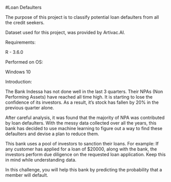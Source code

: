 #Loan Defaulters

The purpose of this project is to classify potential loan defaulters from all the credit seekers.

Dataset used for this project, was provided by Artivac.AI.


Requirements:


R - 3.6.0


Performed on OS:


Windows 10


Introduction:


The Bank Indessa has not done well in the last 3 quarters. Their NPAs (Non Performing Assets) have reached all time high. It is starting to lose the confidence of its investors. As a result, it’s stock has fallen by 20% in the previous quarter alone.


After careful analysis, it was found that the majority of NPA was contributed by loan defaulters. With the messy data collected over all the years, this bank has decided to use machine learning to figure out a way to find these defaulters and devise a plan to reduce them.


This bank uses a pool of investors to sanction their loans. For example: If any customer has applied for a loan of $20000, along with the bank, the investors perform due diligence on the requested loan application. Keep this in mind while understanding data.


In this challenge, you will help this bank by predicting the probability that a member will default.
